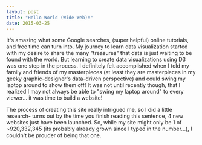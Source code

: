 ```yaml
---
layout: post
title: "Hello World (Wide Web)!"
date: 2015-03-25
---
```

It's amazing what some Google searches, (super helpful) online tutorials, and free time can turn into. My journey to learn data visualization started with my desire to share the many "treasures" that data is just waiting to be found with the world. But learning to create data visualizations using D3 was one step in the process. I definitely felt accomplished when I told my family and friends of my masterpieces (at least they are masterpieces in my geeky graphic-designer's data-driven perspective) and could swing my laptop around to show them off! It was not until recently though, that I realized I may not always be able to "swing my laptop around" to every viewer... it was time to build a website! 

The process of creating this site really intrigued me, so I did a little research- turns out by the time you finish reading this sentence, 4 new websites just have been launched. So, while my site might only be 1 of ~920,332,345 (its probably already grown since I typed in the number...), I couldn't be prouder of being that one.
